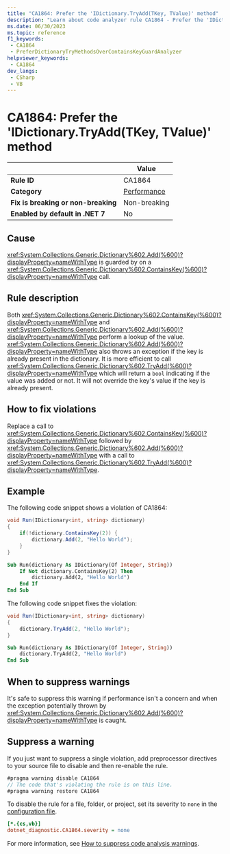 ```yaml
---
title: "CA1864: Prefer the 'IDictionary.TryAdd(TKey, TValue)' method"
description: "Learn about code analyzer rule CA1864 - Prefer the 'IDictionary.TryAdd(TKey, TValue)' method"
ms.date: 06/30/2023
ms.topic: reference
f1_keywords:
 - CA1864
 - PreferDictionaryTryMethodsOverContainsKeyGuardAnalyzer
helpviewer_keywords:
 - CA1864
dev_langs:
 - CSharp
 - VB
---
```


# CA1864: Prefer the 'IDictionary.TryAdd(TKey, TValue)' method

|                                     | Value                                  |
| ----------------------------------- |----------------------------------------|
| **Rule ID**                         | CA1864                                 |
| **Category**                        | [Performance](performance-warnings.md) |
| **Fix is breaking or non-breaking** | Non-breaking                           |
| **Enabled by default in .NET 7**    | No                                     |

## Cause

<xref:System.Collections.Generic.Dictionary%602.Add(%600)?displayProperty=nameWithType> is guarded by on a <xref:System.Collections.Generic.Dictionary%602.ContainsKey(%600)?displayProperty=nameWithType> call.

## Rule description

Both <xref:System.Collections.Generic.Dictionary%602.ContainsKey(%600)?displayProperty=nameWithType> and <xref:System.Collections.Generic.Dictionary%602.Add(%600)?displayProperty=nameWithType> perform a lookup of the value. <xref:System.Collections.Generic.Dictionary%602.Add(%600)?displayProperty=nameWithType> also throws an exception if the key is already present in the dictionary. It is more efficient to call <xref:System.Collections.Generic.Dictionary%602.TryAdd(%600)?displayProperty=nameWithType> which will return a `bool` indicating if the value was added or not. It will not override the key's value if the key is already present. 

## How to fix violations

Replace a call to <xref:System.Collections.Generic.Dictionary%602.ContainsKey(%600)?displayProperty=nameWithType> followed by <xref:System.Collections.Generic.Dictionary%602.Add(%600)?displayProperty=nameWithType> with a call to <xref:System.Collections.Generic.Dictionary%602.TryAdd(%600)?displayProperty=nameWithType>.

## Example

The following code snippet shows a violation of CA1864:

```csharp
void Run(IDictionary<int, string> dictionary)
{
    if(!dictionary.ContainsKey(2)) {
        dictionary.Add(2, "Hello World");
    }
}
```

```vb
Sub Run(dictionary As IDictionary(Of Integer, String))
    If Not dictionary.ContainsKey(2) Then
        dictionary.Add(2, "Hello World")
    End If
End Sub
```

The following code snippet fixes the violation:

```csharp
void Run(IDictionary<int, string> dictionary)
{
    dictionary.TryAdd(2, "Hello World");
}
```

```vb
Sub Run(dictionary As IDictionary(Of Integer, String))
    dictionary.TryAdd(2, "Hello World")
End Sub
```

## When to suppress warnings

It's safe to suppress this warning if performance isn't a concern and when the exception potentially thrown by <xref:System.Collections.Generic.Dictionary%602.Add(%600)?displayProperty=nameWithType> is caught.

## Suppress a warning

If you just want to suppress a single violation, add preprocessor directives to your source file to disable and then re-enable the rule.

```csharp
#pragma warning disable CA1864
// The code that's violating the rule is on this line.
#pragma warning restore CA1864
```

To disable the rule for a file, folder, or project, set its severity to `none` in the [configuration file](../configuration-files.md).

```ini
[*.{cs,vb}]
dotnet_diagnostic.CA1864.severity = none
```

For more information, see [How to suppress code analysis warnings](../suppress-warnings.md).
